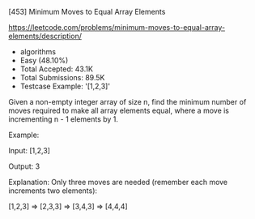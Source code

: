 [453] Minimum Moves to Equal Array Elements  

https://leetcode.com/problems/minimum-moves-to-equal-array-elements/description/

* algorithms
* Easy (48.10%)
* Total Accepted:    43.1K
* Total Submissions: 89.5K
* Testcase Example:  '[1,2,3]'

Given a non-empty integer array of size n, find the minimum number of moves required to make all array elements equal, where a move is incrementing n - 1 elements by 1.

Example:

Input:
[1,2,3]

Output:
3

Explanation:
Only three moves are needed (remember each move increments two elements):

[1,2,3]  =>  [2,3,3]  =>  [3,4,3]  =>  [4,4,4]


